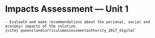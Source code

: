 # Impacts Assessment &mdash; Unit 1

```{admonition} Unit 1 subject matter covered:
- Evaluate and make recommendations about the personal, social and economic impacts of the solution.
{cite}`queenslandcurriculumassessmentauthority_2017_digital`
```